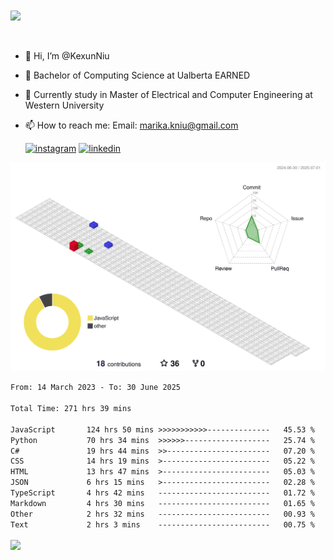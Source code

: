 <a href="https://github.com/anuraghazra/github-readme-stats">
  <img align="center" src="https://github-readme-stats.vercel.app/api?username=KexunNiu&show_icons=true" />
</a>
</br>
</br>
</br>

- 👋 Hi, I’m @KexunNiu
- 👀 Bachelor of Computing Science at Ualberta EARNED
- 🌱 Currently study in Master of Electrical and Computer Engineering at Western University
- 📫 How to reach me: Email: marika.kniu@gmail.com
  
  [![instagram](https://github.com/shikhar1020jais1/Git-Social/blob/master/Icons/Instagram1.png (Instagram))][1] [![linkedin](https://github.com/shikhar1020jais1/Git-Social/blob/master/Icons/LinkedIn1.png (LinkedIn))][2]

<!-- To Link your profile to the media buttons -->

[1]: https://www.instagram.com/barryn719_
[2]: https://www.linkedin.com/in/kexun-niu



![](./profile-3d-contrib/profile-gitblock.svg)

<!--START_SECTION:waka-->

```txt
From: 14 March 2023 - To: 30 June 2025

Total Time: 271 hrs 39 mins

JavaScript       124 hrs 50 mins >>>>>>>>>>>--------------   45.53 %
Python           70 hrs 34 mins  >>>>>>-------------------   25.74 %
C#               19 hrs 44 mins  >>-----------------------   07.20 %
CSS              14 hrs 19 mins  >------------------------   05.22 %
HTML             13 hrs 47 mins  >------------------------   05.03 %
JSON             6 hrs 15 mins   >------------------------   02.28 %
TypeScript       4 hrs 42 mins   -------------------------   01.72 %
Markdown         4 hrs 30 mins   -------------------------   01.65 %
Other            2 hrs 32 mins   -------------------------   00.93 %
Text             2 hrs 3 mins    -------------------------   00.75 %
```

<!--END_SECTION:waka-->

<a href="https://github.com/anuraghazra/github-readme-stats">
  <img align="center" src="https://github-readme-stats.vercel.app/api/top-langs/?username=KexunNiu" />
</a>

